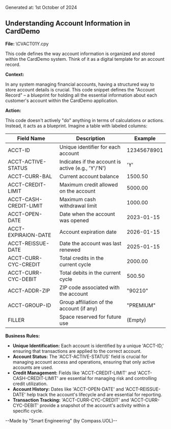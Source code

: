Generated at: 1st October of 2024

##  Understanding Account Information in CardDemo

**File:**  \CVACT01Y.cpy

This code defines the way account information is organized and stored within the CardDemo system. Think of it as a digital template for an account record.

**Context:**

In any system managing financial accounts, having a structured way to store account details is crucial. This code snippet defines the "Account Record" – a blueprint for holding all the essential information about each customer's account within the CardDemo application.

**Action:**

This code doesn't actively "do" anything in terms of calculations or actions. Instead, it acts as a blueprint. Imagine a table with labeled columns:

| Field Name                 | Description                                     | Example                  |
| --------------------------- | ----------------------------------------------- | ------------------------ |
| ACCT-ID                    | Unique identifier for each account             | 12345678901             |
| ACCT-ACTIVE-STATUS         | Indicates if the account is active (e.g., 'Y'/'N') | 'Y'                     |
| ACCT-CURR-BAL              | Current account balance                         | 1500.50                 |
| ACCT-CREDIT-LIMIT          | Maximum credit allowed on the account          | 5000.00                 |
| ACCT-CASH-CREDIT-LIMIT     | Maximum cash withdrawal limit                 | 1000.00                 |
| ACCT-OPEN-DATE             | Date when the account was opened               | 2023-01-15              |
| ACCT-EXPIRAION-DATE        | Account expiration date                       | 2026-01-15              |
| ACCT-REISSUE-DATE          | Date the account was last renewed             | 2025-01-15              |
| ACCT-CURR-CYC-CREDIT       | Total credits in the current cycle          | 2000.00                 |
| ACCT-CURR-CYC-DEBIT        | Total debits in the current cycle            | 500.50                  |
| ACCT-ADDR-ZIP              | ZIP code associated with the account           | "90210"                 |
| ACCT-GROUP-ID              | Group affiliation of the account (if any)     | "PREMIUM"                |
| FILLER                     | Space reserved for future use                  | (Empty)                 |

**Business Rules:**

* **Unique Identification:** Each account is identified by a unique 'ACCT-ID,' ensuring that transactions are applied to the correct account.
* **Account Status:** The 'ACCT-ACTIVE-STATUS' field is crucial for managing account access and operations, ensuring that only active accounts are used.
* **Credit Management:** Fields like 'ACCT-CREDIT-LIMIT' and 'ACCT-CASH-CREDIT-LIMIT' are essential for managing risk and controlling credit utilization.
* **Account History:** Dates like 'ACCT-OPEN-DATE' and 'ACCT-REISSUE-DATE' help track the account's lifecycle and are essential for reporting.
* **Transaction Tracking:**  'ACCT-CURR-CYC-CREDIT' and 'ACCT-CURR-CYC-DEBIT' provide a snapshot of the account's activity within a specific cycle.

--Made by "Smart Engineering" (by Compass.UOL)--